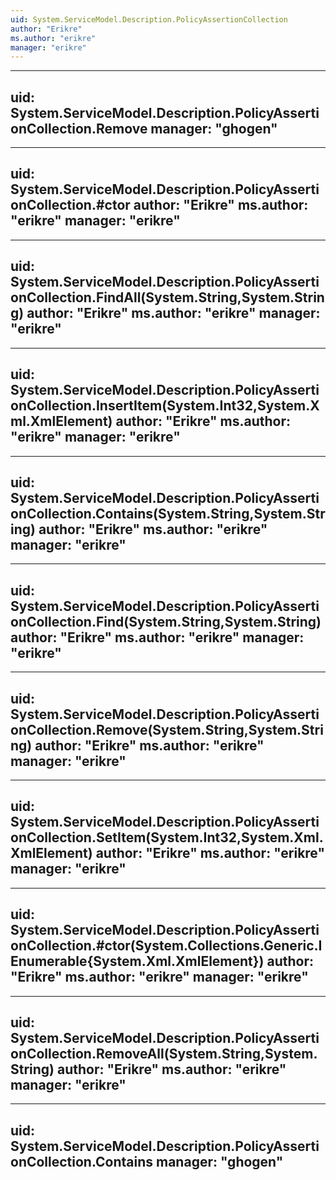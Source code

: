 ```yaml
---
uid: System.ServiceModel.Description.PolicyAssertionCollection
author: "Erikre"
ms.author: "erikre"
manager: "erikre"
---
```


---
uid: System.ServiceModel.Description.PolicyAssertionCollection.Remove
manager: "ghogen"
---

---
uid: System.ServiceModel.Description.PolicyAssertionCollection.#ctor
author: "Erikre"
ms.author: "erikre"
manager: "erikre"
---

---
uid: System.ServiceModel.Description.PolicyAssertionCollection.FindAll(System.String,System.String)
author: "Erikre"
ms.author: "erikre"
manager: "erikre"
---

---
uid: System.ServiceModel.Description.PolicyAssertionCollection.InsertItem(System.Int32,System.Xml.XmlElement)
author: "Erikre"
ms.author: "erikre"
manager: "erikre"
---

---
uid: System.ServiceModel.Description.PolicyAssertionCollection.Contains(System.String,System.String)
author: "Erikre"
ms.author: "erikre"
manager: "erikre"
---

---
uid: System.ServiceModel.Description.PolicyAssertionCollection.Find(System.String,System.String)
author: "Erikre"
ms.author: "erikre"
manager: "erikre"
---

---
uid: System.ServiceModel.Description.PolicyAssertionCollection.Remove(System.String,System.String)
author: "Erikre"
ms.author: "erikre"
manager: "erikre"
---

---
uid: System.ServiceModel.Description.PolicyAssertionCollection.SetItem(System.Int32,System.Xml.XmlElement)
author: "Erikre"
ms.author: "erikre"
manager: "erikre"
---

---
uid: System.ServiceModel.Description.PolicyAssertionCollection.#ctor(System.Collections.Generic.IEnumerable{System.Xml.XmlElement})
author: "Erikre"
ms.author: "erikre"
manager: "erikre"
---

---
uid: System.ServiceModel.Description.PolicyAssertionCollection.RemoveAll(System.String,System.String)
author: "Erikre"
ms.author: "erikre"
manager: "erikre"
---

---
uid: System.ServiceModel.Description.PolicyAssertionCollection.Contains
manager: "ghogen"
---
